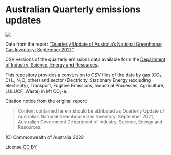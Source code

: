 # Australian Quarterly emissions updates

<a href="https://github.com/openclimatedata/australia-quarterly-emissions/archive/refs/heads/main.zip"><img src="https://img.shields.io/badge/Download-Zip-important.svg?style=for-the-badge"></a>

Data from the report
[“Quarterly Update of Australia’s National Greenhouse Gas Inventory: September 2021”](https://www.industry.gov.au/data-and-publications/national-greenhouse-gas-inventory-quarterly-update-september-2021)

CSV versions of the quarterly emissions data available form the
[Department of Industry, Science, Energy and Resources](https://www.industry.gov.au/).

This repository provides a conversion to CSV files of the data
by gas (CO₂, CH₄, N₂O, other) and sector (Electricity, Stationary Energy (excluding electricity),
Transport, Fugitive Emissions, Industrial Processes, Agriculture, LULUCF, Waste) in Mt CO₂-e.

Citation notice from the original report:

> Content contained herein should be attributed as Quarterly Update of Australia’s National
Greenhouse Gas Inventory: September 2021, Australian Government Department of Industry,
Science, Energy and Resources.

(C) Commonwealth of Australia 2022

License [CC BY](https://creativecommons.org/licenses/by/4.0/)
